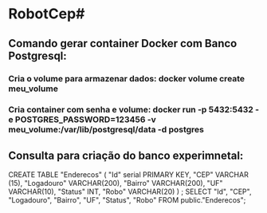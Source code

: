 # RobotCep#

## Comando gerar container Docker com Banco Postgresql:
### Cria o volume para armazenar dados:  docker volume create meu_volume
### Cria container com senha e volume: docker run -p 5432:5432 -e POSTGRES_PASSWORD=123456 -v meu_volume:/var/lib/postgresql/data -d postgres

## Consulta para criação do banco experimnetal: 
CREATE TABLE "Enderecos" (
	"Id" serial  PRIMARY KEY,
	"CEP" VARCHAR (15),
	"Logadouro" VARCHAR(200),
	"Bairro" VARCHAR(200),
	"UF" VARCHAR(10),
	"Status" INT,
	"Robo" VARCHAR(20)
) ;
SELECT "Id", "CEP", "Logadouro", "Bairro", "UF", "Status", "Robo"
FROM public."Enderecos"; 
